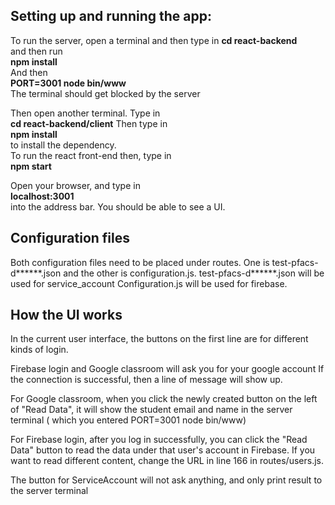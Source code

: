 ## Setting up and running the app: 
To run the server, open a terminal and then type in
**cd react-backend**   
and then run   
**npm install**  
And then  
**PORT=3001 node bin/www**  
The terminal should get blocked by the server

Then open another terminal. Type in  
**cd react-backend/client** 
Then type in  
**npm install**  
to install the dependency.  
To run the react front-end then, type in   
**npm start**  

Open your browser, and type in  
**localhost:3001**  
into the address bar. You should be able to see a UI.

## Configuration files
Both configuration files need to be placed under routes.
One is test-pfacs-d******.json and the other is configuration.js.
test-pfacs-d******.json will be used for service_account
Configuration.js will be used for firebase.

## How the UI works
In the current user interface, the buttons on the first line are for different kinds of login.  
 
Firebase login and Google classroom will ask you for your google account
If the connection is successful, then a line of message will show up.

For Google classroom, when you click the newly created button on the left 
of "Read Data", it will show the student email and name in the server terminal (
which you entered PORT=3001 node bin/www) 

For Firebase login, after you log in successfully, you can click the "Read Data"
button to read the data under that user's account in Firebase. If you want to
read different content, change the URL in line 166 in routes/users.js.

The button for ServiceAccount will not ask anything, and only print result to the server terminal



  




